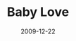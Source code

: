 ---
layout: media
category: media
title: "Baby Love"
date: 2009-12-22
description: "The kids video and song \"Baby Love\" from before the Awaited show. "
video: "http://s3.amazonaws.com/crossroads-media/other-media/video/lovecrashed.mp4"
video-poster: "http://s3.amazonaws.com/crossroads-media/images/lovecrashed-still.jpg"
---